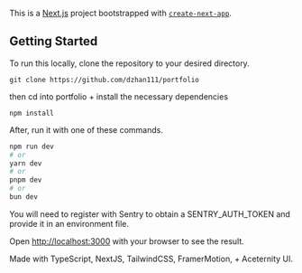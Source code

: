 This is a [Next.js](https://nextjs.org/) project bootstrapped with [`create-next-app`](https://github.com/vercel/next.js/tree/canary/packages/create-next-app).

## Getting Started

To run this locally, clone the repository to your desired directory.
```
git clone https://github.com/dzhan111/portfolio
```
then cd into portfolio + install the necessary dependencies

```
npm install
```

After, run it with one of these commands.

```bash
npm run dev
# or
yarn dev
# or
pnpm dev
# or
bun dev
```

You will need to register with Sentry to obtain a SENTRY_AUTH_TOKEN and provide it in an environment file.

Open [http://localhost:3000](http://localhost:3000) with your browser to see the result.

Made with TypeScript, NextJS, TailwindCSS, FramerMotion, + Aceternity UI.

